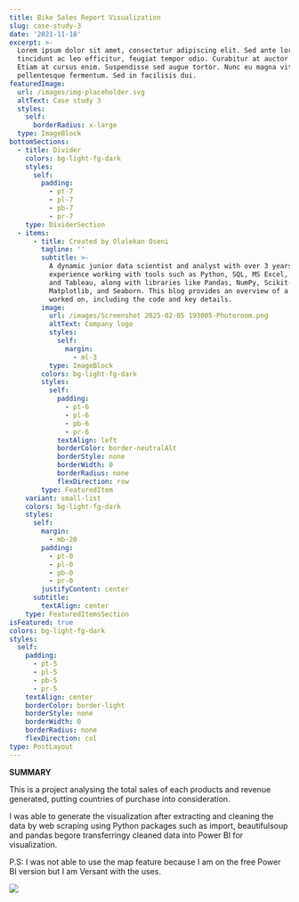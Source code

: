 ```yaml
---
title: Bike Sales Report Visualization
slug: case-study-3
date: '2021-11-18'
excerpt: >-
  Lorem ipsum dolor sit amet, consectetur adipiscing elit. Sed ante lorem,
  tincidunt ac leo efficitur, feugiat tempor odio. Curabitur at auctor sapien.
  Etiam at cursus enim. Suspendisse sed augue tortor. Nunc eu magna vitae lorem
  pellentesque fermentum. Sed in facilisis dui.
featuredImage:
  url: /images/img-placeholder.svg
  altText: Case study 3
  styles:
    self:
      borderRadius: x-large
  type: ImageBlock
bottomSections:
  - title: Divider
    colors: bg-light-fg-dark
    styles:
      self:
        padding:
          - pt-7
          - pl-7
          - pb-7
          - pr-7
    type: DividerSection
  - items:
      - title: Created by Olalekan Oseni
        tagline: ''
        subtitle: >-
          A dynamic junior data scientist and analyst with over 3 years of
          experience working with tools such as Python, SQL, MS Excel, Power BI,
          and Tableau, along with libraries like Pandas, NumPy, Scikit-Learn,
          Matplotlib, and Seaborn. This blog provides an overview of a project I
          worked on, including the code and key details.
        image:
          url: /images/Screenshot 2025-02-05 193005-Photoroom.png
          altText: Company logo
          styles:
            self:
              margin:
                - ml-3
          type: ImageBlock
        colors: bg-light-fg-dark
        styles:
          self:
            padding:
              - pt-6
              - pl-6
              - pb-6
              - pr-6
            textAlign: left
            borderColor: border-neutralAlt
            borderStyle: none
            borderWidth: 0
            borderRadius: none
            flexDirection: row
        type: FeaturedItem
    variant: small-list
    colors: bg-light-fg-dark
    styles:
      self:
        margin:
          - mb-20
        padding:
          - pt-0
          - pl-0
          - pb-0
          - pr-0
        justifyContent: center
      subtitle:
        textAlign: center
    type: FeaturedItemsSection
isFeatured: true
colors: bg-light-fg-dark
styles:
  self:
    padding:
      - pt-5
      - pl-5
      - pb-5
      - pr-5
    textAlign: center
    borderColor: border-light
    borderStyle: none
    borderWidth: 0
    borderRadius: none
    flexDirection: col
type: PostLayout
---
```

**SUMMARY**

This is a project analysing the total sales of each products and revenue generated, putting countries of purchase into consideration.

I was able to generate the visualization after extracting and cleaning the data by web scraping using Python packages such as import, beautifulsoup and pandas begore transferringy cleaned data into Power BI for visualization.

P.S: I was not able to use the map feature because I am on the free Power BI version but I am Versant with the uses.



![](/images/image_original%20\(1\).jpeg)
